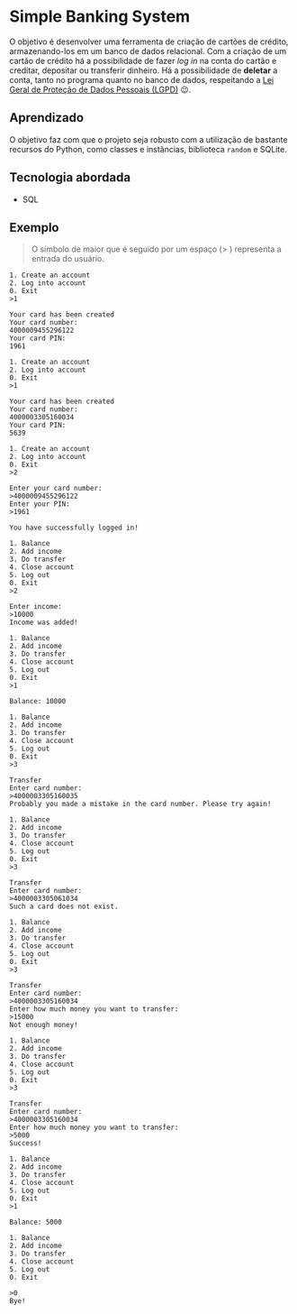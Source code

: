 # Simple Banking System

O objetivo é desenvolver uma ferramenta de criação de cartões de crédito, armazenando-los em um banco de dados relacional. Com a criação de um cartão de crédito há a possibilidade de fazer *log in* na conta do cartão e creditar, depositar ou transferir dinheiro. Há a possibilidade de **deletar** a conta, tanto no programa quanto no banco de dados, respeitando a [Lei Geral de Proteção de Dados Pessoais (LGPD)](http://www.planalto.gov.br/ccivil_03/_ato2015-2018/2018/lei/L13709.htm) 😉.

## Aprendizado

O objetivo faz com que o projeto seja robusto com a utilização de bastante recursos do Python, como classes e instâncias, biblioteca `random` e SQLite.

## Tecnologia abordada

 - SQL

## Exemplo

> O símbolo de maior que é seguido por um espaço (> ) representa a entrada do usuário. 

	1. Create an account
	2. Log into account
	0. Exit
	>1

	Your card has been created
	Your card number:
	4000009455296122
	Your card PIN:
	1961

	1. Create an account
	2. Log into account
	0. Exit
	>1

	Your card has been created
	Your card number:
	4000003305160034
	Your card PIN:
	5639

	1. Create an account
	2. Log into account
	0. Exit
	>2

	Enter your card number:
	>4000009455296122
	Enter your PIN:
	>1961

	You have successfully logged in!

	1. Balance
	2. Add income
	3. Do transfer
	4. Close account
	5. Log out
	0. Exit
	>2

	Enter income:
	>10000
	Income was added!

	1. Balance
	2. Add income
	3. Do transfer
	4. Close account
	5. Log out
	0. Exit
	>1

	Balance: 10000

	1. Balance
	2. Add income
	3. Do transfer
	4. Close account
	5. Log out
	0. Exit
	>3

	Transfer
	Enter card number:
	>4000003305160035
	Probably you made a mistake in the card number. Please try again!

	1. Balance
	2. Add income
	3. Do transfer
	4. Close account
	5. Log out
	0. Exit
	>3

	Transfer
	Enter card number:
	>4000003305061034
	Such a card does not exist.

	1. Balance
	2. Add income
	3. Do transfer
	4. Close account
	5. Log out
	0. Exit
	>3

	Transfer
	Enter card number:
	>4000003305160034
	Enter how much money you want to transfer:
	>15000
	Not enough money!

	1. Balance
	2. Add income
	3. Do transfer
	4. Close account
	5. Log out
	0. Exit
	>3

	Transfer
	Enter card number:
	>4000003305160034
	Enter how much money you want to transfer:
	>5000
	Success!

	1. Balance
	2. Add income
	3. Do transfer
	4. Close account
	5. Log out
	0. Exit
	>1

	Balance: 5000

	1. Balance
	2. Add income
	3. Do transfer
	4. Close account
	5. Log out
	0. Exit

	>0
	Bye!


